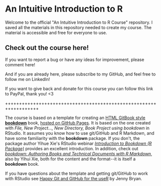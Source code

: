 # An Intuitive Introduction to R

Welcome to the official "An Intuitive Introduction to R Course" repository. I saved all the materials in this repository needed to create my course. The material is accessible and free for everyone to use. 

## Check out the course here!

If you want to report a bug or have any ideas for improvement, please comment here! 

And if you are already here, please subscribe to my GitHub, and feel free to follow me on LinkedIn! 

If you want to give back and donate for this course you can follow this link to PayPal, thank you! <3

++++++++++++++++++++++++++++++++++++++++++++++++++++++++++++++++++

The course is based on a template for creating an [HTML GitBook style](https://bookdown.org/yihui/bookdown/html.html#gitbook-style) **[bookdown](https://github.com/rstudio/bookdown)** book, [hosted on GitHub Pages](https://bookdown.org/yihui/bookdown/github.html). It is based on the one created with *File, New Project..., New Directory, Book Project using bookdown* in RStudio. It assumes you know how to use git/GitHub and R Markdown, and have some familiarity with the **bookdown** package. If you don't, the package author Yihue Xie's RStudio webinar *[Introduction to Bookdown (R Package)](https://www.youtube.com/watch?v=dVqVscgwSpw)* provides an excellent introduction. In addition, check out [*bookdown: Authoring Books and Technical Documents with R Markdown*](https://bookdown.org/yihui/bookdown), also by Yihui Xie, both for the content and the format--it is itself a **bookdown** book.

If you have questions about the template and getting git/GitHub to work with RStudio see [Happy Git and GitHub for the useR](https://happygitwithr.com/) by Jenny Bryan.


